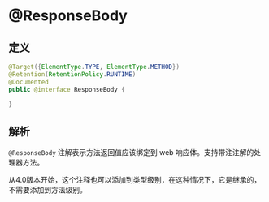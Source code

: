 # @ResponseBody

## 定义

```java
@Target({ElementType.TYPE, ElementType.METHOD})
@Retention(RetentionPolicy.RUNTIME)
@Documented
public @interface ResponseBody {

}
```

## 解析

`@ResponseBody`  注解表示方法返回值应该绑定到 web 响应体。支持带注注解的处理器方法。

从4.0版本开始，这个注释也可以添加到类型级别，在这种情况下，它是继承的，不需要添加到方法级别。

